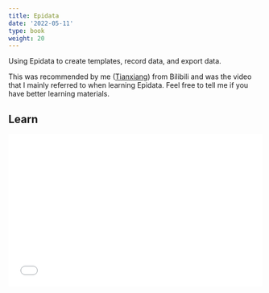```yaml
---
title: Epidata
date: '2022-05-11'
type: book
weight: 20
---
```


Using Epidata to create templates, record data, and export data.

<!--more-->

This was recommended by me ([Tianxiang](https://sci-cream.netlify.app/author/cui-tianxiang/)) from Bilibili and was the video that I mainly referred to when learning Epidata. Feel free to tell me if you have better learning materials.

## Learn

<div style="position: relative; padding: 30% 45%;">
<iframe style="position: absolute; width: 100%; height: 100%; left: 0; top: 0;" src="//player.bilibili.com/player.html?aid=48607391&bvid=BV1pb411u76m&cid=85120235&page=1" scrolling="no" border="0" frameborder="no" framespacing="0" allowfullscreen="true"></iframe>
</div>


